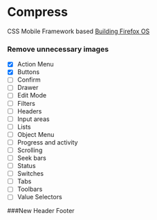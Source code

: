 Compress
========
CSS Mobile Framework based [Building Firefox OS](http://buildingfirefoxos.com/)

### Remove unnecessary images

- [x] Action Menu
- [x] Buttons
- [ ] Confirm
- [ ] Drawer
- [ ] Edit Mode
- [ ] Filters
- [ ] Headers
- [ ] Input areas
- [ ] Lists
- [ ] Object Menu
- [ ] Progress and activity
- [ ] Scrolling
- [ ] Seek bars
- [ ] Status
- [ ] Switches
- [ ] Tabs
- [ ] Toolbars
- [ ] Value Selectors

###New
Header
Footer

